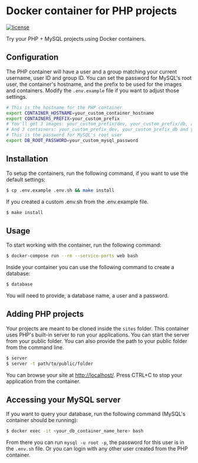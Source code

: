 # Docker container for PHP projects

[![license](https://img.shields.io/github/license/mashape/apistatus.svg?maxAge=2592000)]()

Try your PHP + MySQL projects using Docker containers.

## Configuration

The PHP container will have a user and a group matching your current username,
user ID and group ID. You can set the password for MySQL's root user, the
container's hostname, and the prefix to be used for the images and containers.
Modify the `.env.example` file if you want to adjust those settings.

```bash
# This is the hostname for the PHP container
export CONTAINER_HOSTNAME=your_custom_container_hostname
export CONTAINERS_PREFIX=your_custom_prefix
# You'll get 3 images: your_custom_prefix/dev, your_custom_prefix/db, and your_custom_prefix/data
# And 3 containers: your_custom_prefix_dev, your_custom_prefix_db and your_custom_prefix_data
# This is the password for MySQL's root user
export DB_ROOT_PASSWORD=your_custom_mysql_password
```

## Installation

To setup the containers, run the following command, if you want to use the
default settings:

```bash
$ cp .env.example .env.sh && make install
```

If you created a custom .env.sh from the .env.example file.

```bash
$ make install
```

## Usage

To start working with the container, run the following command:

```bash
$ docker-compose run --rm --service-ports web bash
```

Inside your container you can use the following command to create a database:

```bash
$ database
```

You will need to provide, a database name, a user and a password.

## Adding PHP projects

Your projects are meant to be cloned inside the `sites` folder. This container
uses PHP's built-in server to run your applications. You can start the server
from your public folder. You can also provide the path to your public folder
from the command line.

```bash
$ server
$ server -t path/to/public/folder
```

You can browse your site at [http://localhost/][1]. Press CTRL+C to stop your
application from the container.

## Accessing your MySQL server

If you want to query your database, run the following command (MySQL's container
should be running):

```bash
$ docker exec -it <your_db_container_name_here> bash
```

From there you can run `mysql -u root -p`, the password for this user is in the
`.env.sh` file. Or you can login with any other user created from the PHP
container.

[1]: http://localhost/
